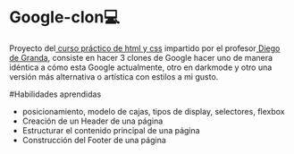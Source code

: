 # Google-clon💻
Proyecto del[ curso práctico de html y css](https://platzi.com/cursos/html-practico/ " curso práctico de html y css") impartido por el profesor[ Diego de Granda](https://github.com/degranda " Diego de Granda"), consiste en hacer 3 clones de Google hacer uno de manera idéntica a cómo esta Google actualmente, otro en darkmode y otro una versión más alternativa o artística con estilos a mi gusto.

#Habilidades aprendidas
* posicionamiento, modelo de cajas, tipos de display, selectores, flexbox
*  Creación de un Header de una página
* Estructurar el contenido principal de una página
* Construcción del Footer de una página